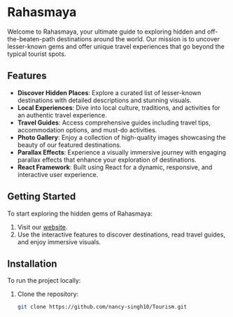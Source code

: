 # Rahasmaya

Welcome to Rahasmaya, your ultimate guide to exploring hidden and off-the-beaten-path destinations around the world. Our mission is to uncover lesser-known gems and offer unique travel experiences that go beyond the typical tourist spots.

## Features

- **Discover Hidden Places**: Explore a curated list of lesser-known destinations with detailed descriptions and stunning visuals.
- **Local Experiences**: Dive into local culture, traditions, and activities for an authentic travel experience.
- **Travel Guides**: Access comprehensive guides including travel tips, accommodation options, and must-do activities.
- **Photo Gallery**: Enjoy a collection of high-quality images showcasing the beauty of our featured destinations.
- **Parallax Effects**: Experience a visually immersive journey with engaging parallax effects that enhance your exploration of destinations.
- **React Framework**: Built using React for a dynamic, responsive, and interactive user experience.

## Getting Started

To start exploring the hidden gems of Rahasmaya:

1. Visit our [website](#).
2. Use the interactive features to discover destinations, read travel guides, and enjoy immersive visuals.

## Installation

To run the project locally:

1. Clone the repository:
   ```bash
   git clone https://github.com/nancy-singh10/Tourism.git

